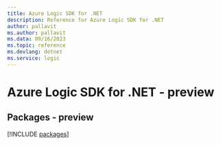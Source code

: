 ```yaml
---
title: Azure Logic SDK for .NET
description: Reference for Azure Logic SDK for .NET
author: pallavit
ms.author: pallavit
ms.data: 09/16/2023
ms.topic: reference
ms.devlang: dotnet
ms.service: logic
---
```

# Azure Logic SDK for .NET - preview
## Packages - preview
[!INCLUDE [packages](logic-index.md)]